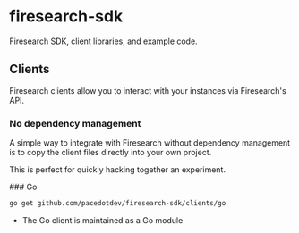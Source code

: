 # firesearch-sdk

Firesearch SDK, client libraries, and example code.

## Clients

Firesearch clients allow you to interact with your instances
via Firesearch's API.

### No dependency management

A simple way to integrate with Firesearch without dependency management
is to copy the client files directly into your own project.

This is perfect for quickly hacking together an experiment.

### Go 

```bash
go get github.com/pacedotdev/firesearch-sdk/clients/go
```

* The Go client is maintained as a Go module
